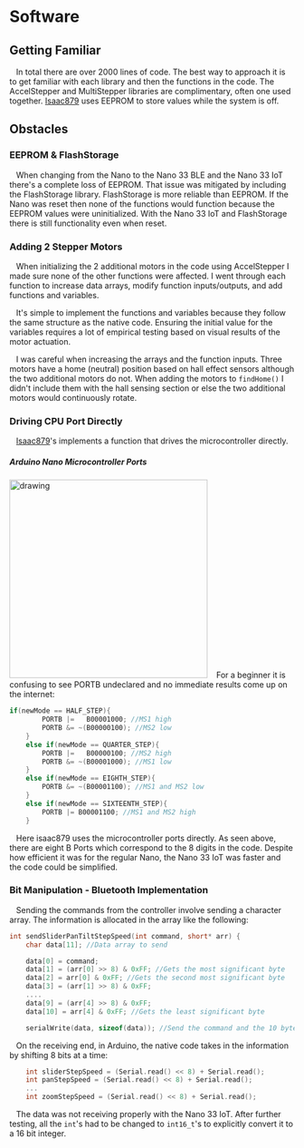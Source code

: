 # Software

## Getting Familiar
&nbsp;&nbsp;&nbsp;In total there are over 2000 lines of code. The best way to approach it is to get familiar with each library and then the functions in the code.
The AccelStepper and MultiStepper libraries are complimentary, often one used together. [Isaac879](https://github.com/isaac879/Pan-Tilt-Mount) uses EEPROM to store values while the system is off.

## Obstacles
### EEPROM & FlashStorage
&nbsp;&nbsp;&nbsp;When changing from the Nano to the Nano 33 BLE and the Nano 33 IoT there's a complete loss of EEPROM. That issue was mitigated by including the FlashStorage library.
FlashStorage is more reliable than EEPROM. If the Nano was reset then none of the functions would function because the EEPROM values were uninitialized. With the Nano 33 IoT and FlashStorage there is still functionality even when reset.

### Adding 2 Stepper Motors
&nbsp;&nbsp;&nbsp;When initializing the 2 additional motors in the code using AccelStepper I made sure none of the other functions were affected. I went through each function to increase data arrays, modify function inputs/outputs, and add functions and variables.

&nbsp;&nbsp;&nbsp;It's simple to implement the functions and variables because they follow the same structure as the native code. Ensuring the initial value for the variables requires a lot of empirical testing based on visual results of the motor actuation.

&nbsp;&nbsp;&nbsp;I was careful when increasing the arrays and the function inputs. Three motors have a home (neutral) position based on hall effect sensors although the two additional motors do not. When adding the motors to ```findHome()``` I didn't include them with the hall sensing section or else the two additional motors would continuously rotate.

### Driving CPU Port Directly
&nbsp;&nbsp;&nbsp;[Isaac879](https://github.com/isaac879/Pan-Tilt-Mount)'s implements a function that drives the microcontroller directly.

##### Arduino Nano Microcontroller Ports
<img src="https://user-images.githubusercontent.com/59852573/110517405-d2089080-80d8-11eb-86dc-c39aba4eb1f4.png" alt="drawing" width="350"/>
&nbsp;&nbsp;&nbsp;For a beginner it is confusing to see PORTB undeclared and no immediate results come up on the internet:

```c++
if(newMode == HALF_STEP){
        PORTB |=   B00001000; //MS1 high
        PORTB &= ~(B00000100); //MS2 low 
    }
    else if(newMode == QUARTER_STEP){
        PORTB |=   B00000100; //MS2 high
        PORTB &= ~(B00001000); //MS1 low
    }
    else if(newMode == EIGHTH_STEP){
        PORTB &= ~(B00001100); //MS1 and MS2 low
    }
    else if(newMode == SIXTEENTH_STEP){
        PORTB |= B00001100; //MS1 and MS2 high
    }
```
&nbsp;&nbsp;&nbsp;Here isaac879 uses the microcontroller ports directly. As seen above, there are eight B Ports which correspond to the 8 digits in the code. Despite how efficient it was for the regular Nano, the Nano 33 IoT was faster and the code could be simplified.

### Bit Manipulation - Bluetooth Implementation
&nbsp;&nbsp;&nbsp;Sending the commands from the controller involve sending a character array. The information is allocated in the array like the following:
```c++
int sendSliderPanTiltStepSpeed(int command, short* arr) {
	char data[11]; //Data array to send

	data[0] = command;
	data[1] = (arr[0] >> 8) & 0xFF; //Gets the most significant byte
	data[2] = arr[0] & 0xFF; //Gets the second most significant byte
	data[3] = (arr[1] >> 8) & 0xFF;
	....
	data[9] = (arr[4] >> 8) & 0xFF;
	data[10] = arr[4] & 0xFF; //Gets the least significant byte

	serialWrite(data, sizeof(data)); //Send the command and the 10 bytes of data
```
&nbsp;&nbsp;&nbsp;On the receiving end, in Arduino, the native code takes in the information by shifting 8 bits at a time:
```c++
    int sliderStepSpeed = (Serial.read() << 8) + Serial.read(); 
    int panStepSpeed = (Serial.read() << 8) + Serial.read(); 
    ...
    int zoomStepSpeed = (Serial.read() << 8) + Serial.read();
```       
&nbsp;&nbsp;&nbsp;The data was not receiving properly with the Nano 33 IoT. After further testing, all the ```int```'s had to be changed to ```int16_t```'s to explicitly convert it to a 16 bit integer. 
